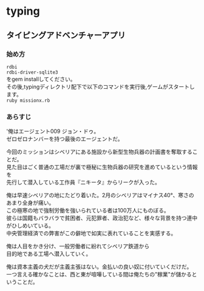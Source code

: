 # typing
## タイピングアドベンチャーアプリ

### 始め方
`rdbi`  
`rdbi-driver-sqlite3`  
をgem installしてください。  
その後,typingディレクトリ配下で以下のコマンドを実行後,ゲームがスタートします。  
`ruby missionx.rb`  

### あらすじ
'俺はエージェント009 ジョン・ドゥ。  
ゼロゼロナンバーを持つ最後のエージェントだ。  
  
今回のミッションはシベリアにある施設から新型生物兵器の計画書を奪取することだ。  
見た目はごく普通の工場だが裏で極秘に生物兵器の研究を進めているという情報を  
先行して潜入している工作員『ニキータ』からリークが入った。  
  
俺は早速シベリアの地にたどり着いた。2月のシベリアはマイナス40°、寒さのあまり全身が痛い。  
この極寒の地で強制労働を強いられている者は100万人にものぼる。  
彼らは国籍もバラバラで貧困者、元犯罪者、政治犯など、様々な背景を持つ連中がひしめいている。  
中央管理経済での弊害がこの僻地で如実に表れていることを実感する。  
  
俺は人目をかき分け、一般労働者に紛れてシベリア鉄道から  
目的地である工場へ潜入していく。  
  
俺は資本主義の犬だが主義主張はない。金払いの良い奴に付いていくだけだ。  
一つ言える確かなことは、西と東が喧嘩している間は俺たちの"稼業"が儲かるということだ。  
